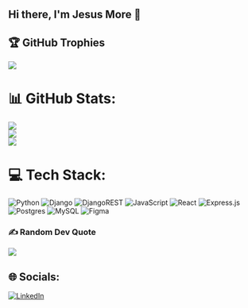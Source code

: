 ## Hi there, I'm Jesus More 👋 


## 🏆 GitHub Trophies
![](https://github-profile-trophy.vercel.app/?username=freddyxd5&theme=monokai&no-frame=false&no-bg=true&margin-w=4)



# 📊 GitHub Stats:
![](https://github-readme-stats.vercel.app/api?username=freddyxd5&theme=dark&hide_border=false&include_all_commits=false&count_private=true)<br/>
![](https://github-readme-streak-stats.herokuapp.com/?user=freddyxd5&theme=dark&hide_border=false)<br/>
![](https://github-readme-stats.vercel.app/api/top-langs/?username=freddyxd5&theme=dark&hide_border=false&include_all_commits=false&count_private=true&layout=compact)

# 💻 Tech Stack:
![Python](https://img.shields.io/badge/python-3670A0?style=for-the-badge&logo=python&logoColor=ffdd54) ![Django](https://img.shields.io/badge/django-%23092E20.svg?style=for-the-badge&logo=django&logoColor=white) ![DjangoREST](https://img.shields.io/badge/DJANGO-REST-ff1709?style=for-the-badge&logo=django&logoColor=white&color=ff1709&labelColor=gray) ![JavaScript](https://img.shields.io/badge/javascript-%23323330.svg?style=for-the-badge&logo=javascript&logoColor=%23F7DF1E) ![React](https://img.shields.io/badge/react-%2320232a.svg?style=for-the-badge&logo=react&logoColor=%2361DAFB) ![Express.js](https://img.shields.io/badge/express.js-%23404d59.svg?style=for-the-badge&logo=express&logoColor=%2361DAFB)  ![Postgres](https://img.shields.io/badge/postgres-%23316192.svg?style=for-the-badge&logo=postgresql&logoColor=white) ![MySQL](https://img.shields.io/badge/mysql-%2300f.svg?style=for-the-badge&logo=mysql&logoColor=white) 	![Figma](https://img.shields.io/badge/figma-%23F24E1E.svg?style=for-the-badge&logo=figma&logoColor=white)

### ✍️ Random Dev Quote
![](https://quotes-github-readme.vercel.app/api?type=horizontal&theme=radical)


## 🌐 Socials:
[![LinkedIn](https://img.shields.io/badge/LinkedIn-%230077B5.svg?logo=linkedin&logoColor=white)](https://linkedin.com/in/jesuszmore) 
<!-- Proudly created with GPRM ( https://gprm.itsvg.in ) -->
